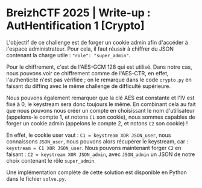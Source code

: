 # BreizhCTF 2025 | Write-up : AutHentification 1 [Crypto]

L'objectif de ce challenge est de forger un cookie admin afin d'accéder à l'espace administrateur. Pour cela, il faut réussir à chiffrer du JSON contenant la charge utile : `"role": "super_admin"`.

Pour le chiffrement, c'est de l'AES-GCM 128 qui est utilisé. Dans notre cas, nous pouvons voir ce chiffrement comme de l'AES-CTR, en effet, l'authenticité n'est pas vérifiée ; on le remarque dans le code `crypto.py` en faisant du diffing avec le même challenge de difficulté supérieure.

Nous pouvons également remarquer que la clé AES est constante et l'IV est fixé à 0, le keystream sera donc toujours le même. En combinant cela au fait que nous pouvons nous créer un compte en choisissant le nom d'utilisateur (appelons-le compte 1, et notons `C1` son cookie), nous sommes capables de forger un cookie admin (appelons le compte 2, et notons `C2` son cookie) !

En effet, le cookie user vaut : `C1 = keystream XOR JSON_user`, nous connaissons `JSON_user`, nous pouvons alors récupérer le keystream, car : `keystream = C1 XOR JSON_user`.
Nous pouvons maintenant forger `C2` en faisant : `C2 = keystream XOR JSON_admin`, avec `JSON_admin` un JSON de notre choix contenant le rôle `super_admin`.

Une implémentation complète de cette solution est disponible en Python dans le fichier `solve.py`.
